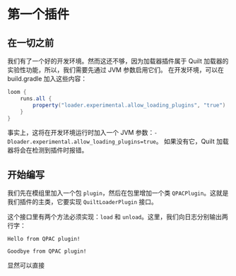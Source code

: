 # 第一个插件
## 在一切之前
我们有了一个好的开发环境。然而这还不够，因为加载器插件属于 Quilt 加载器的实验性功能，所以，我们需要先通过 JVM 参数启用它们。
在开发环境，可以在 build.gradle 加入这些内容：
```groovy
loom {
    runs.all {
        property("loader.experimental.allow_loading_plugins", "true")
    }
}
```
事实上，这将在开发环境运行时加入一个 JVM 参数：`-Dloader.experimental.allow_loading_plugins=true`。
如果没有它，Quilt 加载器将会在检测到插件时报错。
## 开始编写
我们先在模组里加入一个包 `plugin`，然后在包里增加一个类 `QPACPlugin`。这就是我们插件的主类，它要实现 `QuiltLoaderPlugin` 接口。

这个接口里有两个方法必须实现：`load` 和 `unload`。这里，我们向日志分别输出两行字：

`Hello from QPAC plugin!`

`Goodbye from QPAC plugin!`

显然可以直接
